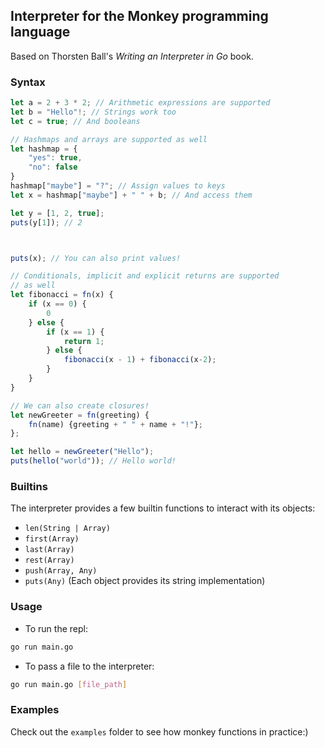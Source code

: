 
## Interpreter for the Monkey programming language

Based on Thorsten Ball's *Writing an Interpreter in Go* book.

### Syntax

```js
let a = 2 + 3 * 2; // Arithmetic expressions are supported
let b = "Hello"!; // Strings work too
let c = true; // And booleans

// Hashmaps and arrays are supported as well
let hashmap = {
    "yes": true,
    "no": false
}
hashmap["maybe"] = "?"; // Assign values to keys
let x = hashmap["maybe"] + " " + b; // And access them

let y = [1, 2, true];
puts(y[1]); // 2



puts(x); // You can also print values!

// Conditionals, implicit and explicit returns are supported
// as well
let fibonacci = fn(x) {
    if (x == 0) {
        0
    } else {
        if (x == 1) {
            return 1;
        } else {
            fibonacci(x - 1) + fibonacci(x-2);
        }
    }
}

// We can also create closures!
let newGreeter = fn(greeting) {
    fn(name) {greeting + " " + name + "!"};
};

let hello = newGreeter("Hello");
puts(hello("world")); // Hello world!
```

### Builtins

The interpreter provides a few builtin functions to interact with its objects:

* `len(String | Array)`
* `first(Array)`
* `last(Array)`
* `rest(Array)`
* `push(Array, Any)`
* `puts(Any)` (Each object provides its string implementation)

### Usage

* To run the repl:

```sh
go run main.go
```

* To pass a file to the interpreter:

```sh
go run main.go [file_path]
```

### Examples

Check out the `examples` folder to see how monkey functions in practice:)
